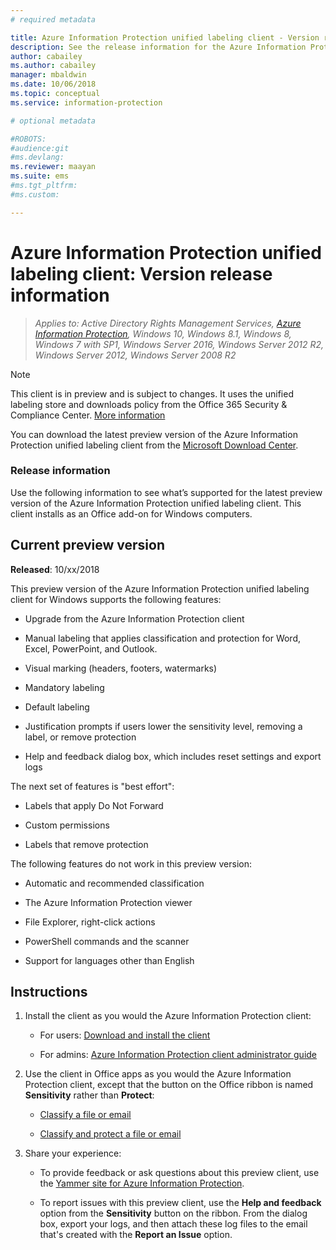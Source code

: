 ```yaml
---
# required metadata

title: Azure Information Protection unified labeling client - Version release information
description: See the release information for the Azure Information Protection unified labeling client for Windows. 
author: cabailey
ms.author: cabailey
manager: mbaldwin
ms.date: 10/06/2018
ms.topic: conceptual
ms.service: information-protection

# optional metadata

#ROBOTS:
#audience:git
#ms.devlang:
ms.reviewer: maayan
ms.suite: ems
#ms.tgt_pltfrm:
#ms.custom:

---
```


# Azure Information Protection unified labeling client: Version release information

>*Applies to: Active Directory Rights Management Services, [Azure Information Protection](https://azure.microsoft.com/pricing/details/information-protection), Windows 10, Windows 8.1, Windows 8, Windows 7 with SP1, Windows Server 2016, Windows Server 2012 R2, Windows Server 2012, Windows Server 2008 R2*

> [!NOTE]
> This client is in preview and is subject to changes. It uses the unified labeling store and downloads policy from the Office 365 Security & Compliance Center. [More information](https://techcommunity.microsoft.com/t5/Security-Privacy-and-Compliance/Announcing-the-availability-of-unified-labeling-management-in/ba-p/262492)

You can download the latest preview version of the Azure Information Protection unified labeling client from the [Microsoft Download Center](https://www.microsoft.com/en-us/download/details.aspx?id=53018).

### Release information

Use the following information to see what’s supported for the latest preview version of the Azure Information Protection unified labeling client. This client installs as an Office add-on for Windows computers. 

## Current preview version

**Released**: 10/xx/2018

This preview version of the Azure Information Protection unified labeling client for Windows supports the following features:

- Upgrade from the Azure Information Protection client

- Manual labeling that applies classification and protection for Word, Excel, PowerPoint, and Outlook.

- Visual marking (headers, footers, watermarks)

- Mandatory labeling 

- Default labeling 

- Justification prompts if users lower the sensitivity level, removing a label, or remove protection

- Help and feedback dialog box, which includes reset settings and export logs

The next set of features is "best effort":

- Labels that apply Do Not Forward

- Custom permissions

- Labels that remove protection

The following features do not work in this preview version:

- Automatic and recommended classification

- The Azure Information Protection viewer

- File Explorer, right-click actions

- PowerShell commands and the scanner

- Support for languages other than English

## Instructions

1. Install the client as you would the Azure Information Protection client: 
    
    - For users: [Download and install the client](install-client-app.md)
    
    - For admins: [Azure Information Protection client administrator guide](client-admin-guide.md)

2. Use the client in Office apps as you would the Azure Information Protection client, except that the button on the Office ribbon is named **Sensitivity** rather than **Protect**:
    
    - [Classify a file or email](client-classify.md) 
    
    - [Classify and protect a file or email](client-classify-protect.md)

3. Share your experience: 
    
    - To provide feedback or ask questions about this preview client, use the [Yammer site for Azure Information Protection](https://www.yammer.com/AskIPTeam).
    
    - To report issues with this preview client, use the **Help and feedback** option from the **Sensitivity** button on the ribbon. From the dialog box, export your logs, and then attach these log files to the email that's created with the **Report an Issue** option. 

